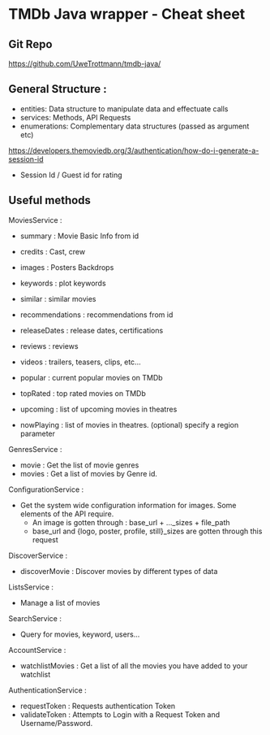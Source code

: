 # TMDb Java wrapper - Cheat sheet

## Git Repo
https://github.com/UweTrottmann/tmdb-java/

## General Structure :
* entities: Data structure to manipulate data and effectuate calls
* services: Methods, API Requests
* enumerations: Complementary data structures (passed as argument etc)


https://developers.themoviedb.org/3/authentication/how-do-i-generate-a-session-id
* Session Id / Guest id for rating


## Useful methods

MoviesService :
* summary : Movie Basic Info from id
* credits : Cast, crew
* images : Posters Backdrops
* keywords : plot keywords
* similar : similar movies
* recommendations : recommendations from id
* releaseDates : release dates, certifications
* reviews : reviews
* videos : trailers, teasers, clips, etc...
* popular : current popular movies on TMDb
* topRated : top rated movies on TMDb

* upcoming : list of upcoming movies in theatres
* nowPlaying : list of movies in theatres. (optional) specify a region parameter

GenresService :

* movie : Get the list of movie genres
* movies : Get a list of movies by Genre id.

ConfigurationService :
* Get the system wide configuration information for images. Some elements of the API require.
    * An image is gotten through : base_url + ..._sizes + file_path
    * base_url and {logo, poster, profile, still}_sizes are gotten through this request


DiscoverService :
* discoverMovie : Discover movies by different types of data

ListsService :
* Manage a list of movies

SearchService :
* Query for movies, keyword, users...

AccountService :
* watchlistMovies : Get a list of all the movies you have added to your watchlist

AuthenticationService :
* requestToken : Requests authentication Token
* validateToken : Attempts to Login with a Request Token and Username/Password.
